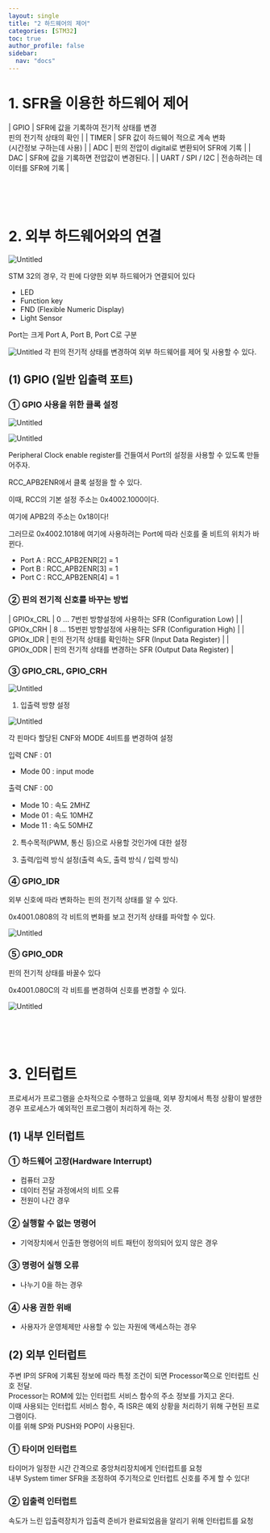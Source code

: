 ```yaml
---
layout: single
title: "2 하드웨어의 제어"
categories: [STM32]
toc: true
author_profile: false
sidebar:
  nav: "docs"
---
```


# 1. SFR을 이용한 하드웨어 제어

| GPIO | SFR에 값을 기록하여 전기적 상태를 변경 <br> 핀의 전기적 상태의 확인 |
| TIMER | SFR 값이 하드웨어 적으로 계속 변화 <br>(시간정보 구하는데 사용) |
| ADC | 핀의 전압이 digital로 변환되어 SFR에 기록 |
| DAC | SFR에 값을 기록하면 전압값이 변경된다. |
| UART / SPI / I2C | 전송하려는 데이터를 SFR에 기록 |

<br><br><br>

# 2. 외부 하드웨어와의 연결

![Untitled](https://www.notion.so/image/https%3A%2F%2Fs3-us-west-2.amazonaws.com%2Fsecure.notion-static.com%2F52a12ba0-225f-4c5e-ad3f-b6f0475a23e5%2FUntitled.png?table=block&id=96a91ad0-7d88-446a-9f4b-0cb525629762&spaceId=7a6b4b37-d969-4d36-a069-a8add2591900&width=2000&userId=ff8f58fa-3d3e-43a0-99fa-e0ff405dfa57&cache=v2)

STM 32의 경우, 각 핀에 다양한 외부 하드웨어가 연결되어 있다
- LED
- Function key
- FND (Flexible Numeric Display)
- Light Sensor

Port는 크게 Port A, Port B, Port C로 구분

![Untitled](https://www.notion.so/image/https%3A%2F%2Fs3-us-west-2.amazonaws.com%2Fsecure.notion-static.com%2F126f1020-76d4-47d0-941a-d6d5b108dac3%2FUntitled.png?table=block&id=9f92505a-f3ba-4e44-b4ba-48f2fbbb217a&spaceId=7a6b4b37-d969-4d36-a069-a8add2591900&width=2000&userId=ff8f58fa-3d3e-43a0-99fa-e0ff405dfa57&cache=v2)
각 핀의 전기적 상태를 변경하여 외부 하드웨어를 제어 및 사용할 수 있다.

## (1) GPIO (일반 입출력 포트)

### ① GPIO 사용을 위한 클록 설정

![Untitled](https://www.notion.so/signed/https%3A%2F%2Fs3-us-west-2.amazonaws.com%2Fsecure.notion-static.com%2F126f1020-76d4-47d0-941a-d6d5b108dac3%2FUntitled.png?table=block&id=9f92505a-f3ba-4e44-b4ba-48f2fbbb217a&spaceId=7a6b4b37-d969-4d36-a069-a8add2591900&name=Untitled.png&userId=ff8f58fa-3d3e-43a0-99fa-e0ff405dfa57&cache=v2)

![Untitled](https://www.notion.so/image/https%3A%2F%2Fs3-us-west-2.amazonaws.com%2Fsecure.notion-static.com%2F58725b71-07a6-4669-b986-f58d9ceed7db%2FUntitled.png?table=block&id=515e233e-bc1d-4edc-8532-35044150a3a9&spaceId=7a6b4b37-d969-4d36-a069-a8add2591900&width=2000&userId=ff8f58fa-3d3e-43a0-99fa-e0ff405dfa57&cache=v2)

Peripheral Clock enable register를 건들여서 Port의 설정을 사용할 수 있도록 만들어주자.

RCC_APB2ENR에서 클록 설정을 할 수 있다.

이때, RCC의 기본 설정 주소는 0x4002.1000이다.

여기에 APB2의 주소는 0x18이다!

그러므로 0x4002.1018에 여기에 사용하려는 Port에 따라 신호를 줄 비트의 위치가 바뀐다.

- Port A : RCC_APB2ENR[2] = 1
- Port B : RCC_APB2ENR[3] = 1
- Port C : RCC_APB2ENR[4] = 1


### ② 핀의 전기적 신호를 바꾸는 방법

| GPIOx_CRL | 0 ... 7번핀 방향설정에 사용하는 SFR (Configuration Low) |
| GPIOx_CRH | 8 ... 15번핀 방향설정에 사용하는 SFR (Configuration High) |
| GPIOx_IDR | 핀의 전기적 상태를 확인하는 SFR (Input Data Register) |
| GPIOx_ODR | 핀의 전기적 상태를 변경하는 SFR (Output Data Register) |

### ③ GPIO_CRL, GPIO_CRH

![Untitled](https://www.notion.so/image/https%3A%2F%2Fs3-us-west-2.amazonaws.com%2Fsecure.notion-static.com%2F6e729bc7-8bf0-4299-8427-0840d09073e5%2FUntitled.png?table=block&id=f2cd2cd3-4ab8-40f4-87d5-9e9bcdda03f9&spaceId=7a6b4b37-d969-4d36-a069-a8add2591900&width=2000&userId=ff8f58fa-3d3e-43a0-99fa-e0ff405dfa57&cache=v2)

1. 입출력 방향 설정

![Untitled](https://www.notion.so/image/https%3A%2F%2Fs3-us-west-2.amazonaws.com%2Fsecure.notion-static.com%2F54b8e1ba-455f-4661-b736-4741f8873ac1%2FUntitled.png?table=block&id=2056b012-0fdd-4d73-9591-7df4eb7022eb&spaceId=7a6b4b37-d969-4d36-a069-a8add2591900&width=2000&userId=ff8f58fa-3d3e-43a0-99fa-e0ff405dfa57&cache=v2)

각 핀마다 할당된 CNF와 MODE 4비트를 변경하여 설정

입력 CNF : 01

- Mode 00 : input mode

출력 CNF : 00

- Mode 10 : 속도 2MHZ
- Mode 01 : 속도 10MHZ
- Mode 11 : 속도 50MHZ

2. 특수목적(PWM, 통신 등)으로 사용할 것인가에 대한 설정

3. 출력/입력 방식 설정(출력 속도, 출력 방식 / 입력 방식)

### ④ GPIO_IDR

외부 신호에 따라 변화하는 핀의 전기적 상태를 알 수 있다.

0x4001.0808의 각 비트의 변화를 보고 전기적 상태를 파악할 수 있다.

![Untitled](https://www.notion.so/image/https%3A%2F%2Fs3-us-west-2.amazonaws.com%2Fsecure.notion-static.com%2Fcdf61806-9d33-493c-9fa1-26d744f6b3a3%2FUntitled.png?table=block&id=a35e9382-feb4-43be-aabc-c78ee90283bf&spaceId=7a6b4b37-d969-4d36-a069-a8add2591900&width=2000&userId=ff8f58fa-3d3e-43a0-99fa-e0ff405dfa57&cache=v2)

### ⑤ GPIO_ODR

핀의 전기적 상태를 바꿀수 있다

0x4001.080C의 각 비트를 변경하여 신호를 변경할 수 있다.

![Untitled](https://www.notion.so/image/https%3A%2F%2Fs3-us-west-2.amazonaws.com%2Fsecure.notion-static.com%2F2d990c68-0a60-4c43-a108-f08a74273716%2FUntitled.png?table=block&id=50c46c10-25cf-4e17-b2db-eeca1d5118b2&spaceId=7a6b4b37-d969-4d36-a069-a8add2591900&width=2000&userId=ff8f58fa-3d3e-43a0-99fa-e0ff405dfa57&cache=v2)

<br><br><br>

# 3. 인터럽트

프로세서가 프로그램을 순차적으로 수행하고 있을때, 외부 장치에서 특정 상황이 발생한 경우 프로세스가 예외적인 프로그램이 처리하게 하는 것.

## (1) 내부 인터럽트

### ① 하드웨어 고장(Hardware Interrupt)
- 컴퓨터 고장
- 데이터 전달 과정에서의 비트 오류
- 전원이 나간 경우

### ② 실행할 수 없는 명령어
- 기억장치에서 인출한 명령어의 비트 패턴이 정의되어 있지 않은 경우

### ③ 명령어 실행 오류
- 나누기 0을 하는 경우

### ④ 사용 권한 위배
- 사용자가 운영체제만 사용할 수 있는 자원에 액세스하는 경우

## (2) 외부 인터럽트

주변 IP의 SFR에 기록된 정보에 따라 특정 조건이 되면 Processor쪽으로 인터럽트 신호 전달. <br>
Processor는 ROM에 있는 인터럽트 서비스 함수의 주소 정보를 가지고 온다. <br>
이때 사용되는 인터럽트 서비스 함수, 즉 ISR은 예외 상황을 처리하기 위해 구현된 프로그램이다. <br>
이를 위해 SP와 PUSH와 POP이 사용된다. <br>

### ① 타이머 인터럽트

타이머가 일정한 시간 간격으로 중앙처리장치에게 인터럽트를 요청 <br>
내부 System timer SFR을 조정하여 주기적으로 인터럽트 신호를 주게 할 수 있다!

### ② 입출력 인터럽트

속도가 느린 입출력장치가 입출력 준비가 완료되었음을 알리기 위해 인터럽트를 요청